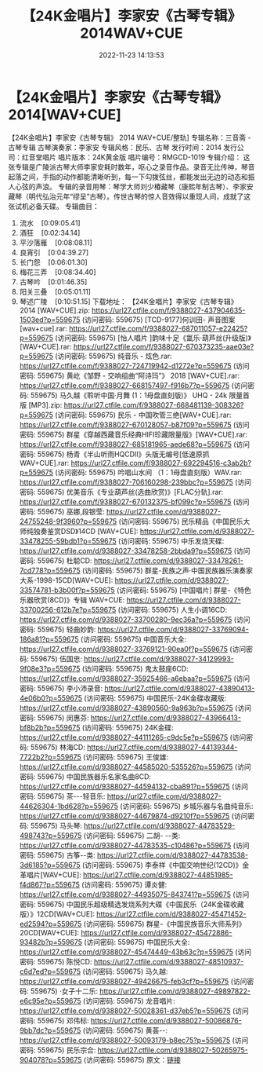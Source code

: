 ﻿---
title: 【24K金唱片】李家安《古琴专辑》2014WAV+CUE
date: 2022-11-23 14:13:53
categories: 古典音乐、新世纪、纯音雅乐
tags: 纯音雅乐
---
# 【24K金唱片】李家安《古琴专辑》2014[WAV+CUE]

【24K金唱片】李家安《古琴专辑》 2014 WAV+CUE/整轨]
专辑名称：三音斋 - 古琴专辑
古琴演奏家：李家安
专辑风格：民乐、古琴
发行时间：2014
发行公司：红音堂唱片
唱片版本：24K黄金版
唱片编号：RMGCD-1019
专辑介绍：
这张专辑是广陵派古琴大师李家安耗时数年，呕心之录音作品。录音无比传神，琴音起落之间，手指的动作都能清晰听到，每一下勾拨弦丝，都能发出无边的动态和振人心弦的声浪。
专辑的录音用琴：琴学大师刘少椿藏琴（康熙年制古琴）、李家安藏琴（明代弘治元年“缪呈”古琴）。传世古琴的惊人音效得以重现人间，成就了这张试机必备天碟。
专辑曲目：
01. 流水    [0:09:05.41]
02. 酒狂    [0:02:34.14]
03. 平沙落雁    [0:08:08.11]
04. 良宵引    [0:04:39.27]
05. 长门怨    [0:06:01.30]
06. 梅花三弄    [0:08:34.40]
07. 古琴吟    [0:01:46.35]
08. 阳关三叠    [0:05:01.11]
09. 琴述广陵    [0:10:51.15]
下载地址：
【24K金唱片】李家安《古琴专辑》 2014 [WAV+CUE].zip: https://url27.ctfile.com/f/9388027-437904635-1503ed?p=559675
(访问密码: 559675)
[TCD-9177]何训田- 声音图案[wav+cue].rar: https://url27.ctfile.com/f/9388027-687011057-e22425?p=559675
(访问密码: 559675)
[怡人唱片 ]韵味十足《氲乐·葫芦丝(升级版)》[WAV+CUE].rar: https://url27.ctfile.com/f/9388027-670373235-aae03e?p=559675
(访问密码: 559675)
纯音乐 - 炫色.rar: https://url27.ctfile.com/f/9388027-724719942-d1272e?p=559675
(访问密码: 559675)
黄屹《邹野 - 交响组曲“阿诗玛”》 2018 [WAV+CUE].rar: https://url27.ctfile.com/f/9388027-668157497-f916b7?p=559675
(访问密码: 559675)
马久越《聆听中国·月舞 (1：1母盘直刻版)》 UHQ - 24k 限量首版 [MP3].zip: https://url27.ctfile.com/f/9388027-668481139-308326?p=559675
(访问密码: 559675)
民乐 - 中国吹管三绝[WAV+CUE].rar: https://url27.ctfile.com/f/9388027-670128057-b87f09?p=559675
(访问密码: 559675)
群星《穿越西藏音乐经典HIFI珍藏限量版》[WAV+CUE].rar: https://url27.ctfile.com/f/9388027-685181965-aede68?p=559675
(访问密码: 559675)
杨青《半山听雨HQCDII》头版无编号[低速原抓WAV+CUE].rar: https://url27.ctfile.com/f/9388027-692294516-c3ab2b?p=559675
(访问密码: 559675)
吟唱山水间 （1：1母盘直刻版）WAV.rar: https://url27.ctfile.com/f/9388027-706160298-239bbc?p=559675
(访问密码: 559675)
优美音乐《专业葫芦丝(选曲欣赏)》[FLAC分轨].rar: https://url27.ctfile.com/f/9388027-670132375-bf099c?p=559675
(访问密码: 559675)
巫娜,段银莹: https://url27.ctfile.com/d/9388027-24755248-9f3960?p=559675
(访问密码: 559675)
民乐精品《中国民乐大师纯独奏鉴赏DSD》14CD [WAV+CUE]: https://url27.ctfile.com/d/9388027-33478255-59bdb1?p=559675
(访问密码: 559675)
中乐发烧天碟: https://url27.ctfile.com/d/9388027-33478258-2bbda9?p=559675
(访问密码: 559675)
杜聪CD: https://url27.ctfile.com/d/9388027-33478261-7cd778?p=559675
(访问密码: 559675)
群星-民族之声·中国民族器乐演奏家大系-1998-15CD[WAV+CUE]: https://url27.ctfile.com/d/9388027-33574781-b3b00f?p=559675
(访问密码: 559675)
[中国唱片] 群星-《特色乐器欣赏(8CD)》专辑 WAV+CUE: https://url27.ctfile.com/d/9388027-33700256-612b7e?p=559675
(访问密码: 559675)
人生小调16CD: https://url27.ctfile.com/d/9388027-33700280-9ec36a?p=559675
(访问密码: 559675)
轻曲妙韵: https://url27.ctfile.com/d/9388027-33769094-186a81?p=559675
(访问密码: 559675)
中国音乐大全: https://url27.ctfile.com/d/9388027-33769121-90ea0f?p=559675
(访问密码: 559675)
伍国忠: https://url27.ctfile.com/d/9388027-34129993-9f08e3?p=559675
(访问密码: 559675)
鬼太鼓座6CD: https://url27.ctfile.com/d/9388027-35925466-a6ebaa?p=559675
(访问密码: 559675)
李小沛录音: https://url27.ctfile.com/d/9388027-43890413-4e06b0?p=559675
(访问密码: 559675)
中国民乐-24K金碟收藏版: https://url27.ctfile.com/d/9388027-43890560-9a963b?p=559675
(访问密码: 559675)
闵惠芬: https://url27.ctfile.com/d/9388027-43966413-bf8b2b?p=559675
(访问密码: 559675)
24K金碟: https://url27.ctfile.com/d/9388027-44111265-c9dc5e?p=559675
(访问密码: 559675)
林海CD: https://url27.ctfile.com/d/9388027-44139344-7722b2?p=559675
(访问密码: 559675)
王俊雄: https://url27.ctfile.com/d/9388027-44585020-535526?p=559675
(访问密码: 559675)
中国民族器乐名家名曲8CD: https://url27.ctfile.com/d/9388027-44594132-cba891?p=559675
(访问密码: 559675)
茶---轻音乐: https://url27.ctfile.com/d/9388027-44626304-1bd628?p=559675
(访问密码: 559675)
乡城乐器与名曲纯音乐: https://url27.ctfile.com/d/9388027-44679874-d9210f?p=559675
(访问密码: 559675)
马头琴: https://url27.ctfile.com/d/9388027-44783529-498743?p=559675
(访问密码: 559675)
二胡- --类: https://url27.ctfile.com/d/9388027-44783535-c10486?p=559675
(访问密码: 559675)
古筝--类: https://url27.ctfile.com/d/9388027-44783538-3d6185?p=559675
(访问密码: 559675)
李泰祥《中国交响世纪(12CD)》金革唱片[WAV+CUE]: https://url27.ctfile.com/d/9388027-44851985-f4d867?p=559675
(访问密码: 559675)
谭炎健: https://url27.ctfile.com/d/9388027-44935075-843741?p=559675
(访问密码: 559675)
中国民乐超级精选发烧系列大碟《中国民乐（24K金碟收藏版）》12CD[WAV+CUE]: https://url27.ctfile.com/d/9388027-45471452-ed2594?p=559675
(访问密码: 559675)
群星-《中国民族音乐大师系列》20CD[WAV+CUE]: https://url27.ctfile.com/d/9388027-45472886-93482b?p=559675
(访问密码: 559675)
中国民乐大全: https://url27.ctfile.com/d/9388027-45474449-43b63c?p=559675
(访问密码: 559675)
陈悦CD: https://url27.ctfile.com/d/9388027-48510937-c6d7ed?p=559675
(访问密码: 559675)
马久越: https://url27.ctfile.com/d/9388027-49426675-feb3cf?p=559675
(访问密码: 559675)
·女子十二乐: https://url27.ctfile.com/d/9388027-49897822-e6c95e?p=559675
(访问密码: 559675)
龙音唱片: https://url27.ctfile.com/d/9388027-50028361-d37eb5?p=559675
(访问密码: 559675)
邓伟标: https://url27.ctfile.com/d/9388027-50086876-9bb7dc?p=559675
(访问密码: 559675)
黄荟--: https://url27.ctfile.com/d/9388027-50093179-b8ec75?p=559675
(访问密码: 559675)
民乐宗合: https://url27.ctfile.com/d/9388027-50265975-904078?p=559675
(访问密码: 559675)
原文：[链接](https://blog.sina.com.cn/s/blog_1647c7e76010310dw.html)